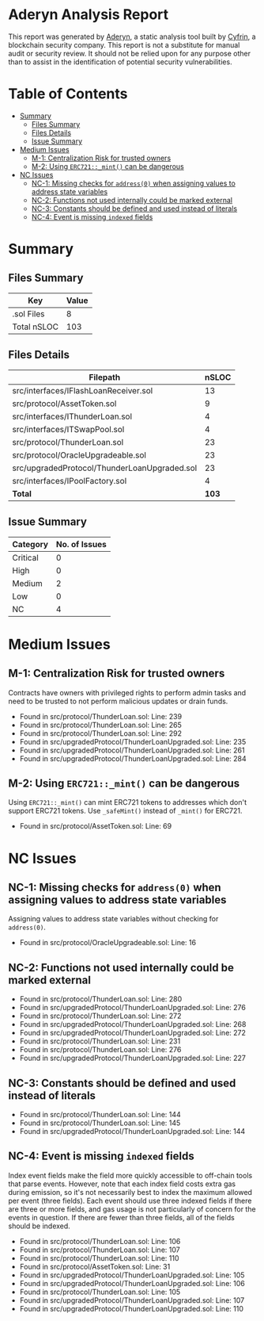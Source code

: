# Aderyn Analysis Report

This report was generated by [Aderyn](https://github.com/Cyfrin/aderyn), a static analysis tool built by [Cyfrin](https://cyfrin.io), a blockchain security company. This report is not a substitute for manual audit or security review. It should not be relied upon for any purpose other than to assist in the identification of potential security vulnerabilities.
# Table of Contents

- [Summary](#summary)
  - [Files Summary](#files-summary)
  - [Files Details](#files-details)
  - [Issue Summary](#issue-summary)
- [Medium Issues](#medium-issues)
  - [M-1: Centralization Risk for trusted owners](#M-1)
  - [M-2: Using `ERC721::_mint()` can be dangerous](#M-2)
- [NC Issues](#nc-issues)
  - [NC-1: Missing checks for `address(0)` when assigning values to address state variables](#NC-1)
  - [NC-2: Functions not used internally could be marked external](#NC-2)
  - [NC-3: Constants should be defined and used instead of literals](#NC-3)
  - [NC-4: Event is missing `indexed` fields](#NC-4)


# Summary

## Files Summary

| Key | Value |
| --- | --- |
| .sol Files | 8 |
| Total nSLOC | 103 |


## Files Details

| Filepath | nSLOC |
| --- | --- |
| src/interfaces/IFlashLoanReceiver.sol | 13 |
| src/protocol/AssetToken.sol | 9 |
| src/interfaces/IThunderLoan.sol | 4 |
| src/interfaces/ITSwapPool.sol | 4 |
| src/protocol/ThunderLoan.sol | 23 |
| src/protocol/OracleUpgradeable.sol | 23 |
| src/upgradedProtocol/ThunderLoanUpgraded.sol | 23 |
| src/interfaces/IPoolFactory.sol | 4 |
| **Total** | **103** |


## Issue Summary

| Category | No. of Issues |
| --- | --- |
| Critical | 0 |
| High | 0 |
| Medium | 2 |
| Low | 0 |
| NC | 4 |


# Medium Issues

<a name="M-1"></a>
## M-1: Centralization Risk for trusted owners

Contracts have owners with privileged rights to perform admin tasks and need to be trusted to not perform malicious updates or drain funds.

- Found in src/protocol/ThunderLoan.sol: Line: 239
- Found in src/protocol/ThunderLoan.sol: Line: 265
- Found in src/protocol/ThunderLoan.sol: Line: 292
- Found in src/upgradedProtocol/ThunderLoanUpgraded.sol: Line: 235
- Found in src/upgradedProtocol/ThunderLoanUpgraded.sol: Line: 261
- Found in src/upgradedProtocol/ThunderLoanUpgraded.sol: Line: 284


<a name="M-2"></a>
## M-2: Using `ERC721::_mint()` can be dangerous

Using `ERC721::_mint()` can mint ERC721 tokens to addresses which don't support ERC721 tokens. Use `_safeMint()` instead of `_mint()` for ERC721.

- Found in src/protocol/AssetToken.sol: Line: 69


# NC Issues

<a name="NC-1"></a>
## NC-1: Missing checks for `address(0)` when assigning values to address state variables

Assigning values to address state variables without checking for `address(0)`.

- Found in src/protocol/OracleUpgradeable.sol: Line: 16


<a name="NC-2"></a>
## NC-2: Functions not used internally could be marked external



- Found in src/protocol/ThunderLoan.sol: Line: 280
- Found in src/upgradedProtocol/ThunderLoanUpgraded.sol: Line: 276
- Found in src/protocol/ThunderLoan.sol: Line: 272
- Found in src/upgradedProtocol/ThunderLoanUpgraded.sol: Line: 268
- Found in src/upgradedProtocol/ThunderLoanUpgraded.sol: Line: 272
- Found in src/protocol/ThunderLoan.sol: Line: 231
- Found in src/protocol/ThunderLoan.sol: Line: 276
- Found in src/upgradedProtocol/ThunderLoanUpgraded.sol: Line: 227


<a name="NC-3"></a>
## NC-3: Constants should be defined and used instead of literals



- Found in src/protocol/ThunderLoan.sol: Line: 144
- Found in src/protocol/ThunderLoan.sol: Line: 145
- Found in src/upgradedProtocol/ThunderLoanUpgraded.sol: Line: 144


<a name="NC-4"></a>
## NC-4: Event is missing `indexed` fields

Index event fields make the field more quickly accessible to off-chain tools that parse events. However, note that each index field costs extra gas during emission, so it's not necessarily best to index the maximum allowed per event (three fields). Each event should use three indexed fields if there are three or more fields, and gas usage is not particularly of concern for the events in question. If there are fewer than three fields, all of the fields should be indexed.

- Found in src/protocol/ThunderLoan.sol: Line: 106
- Found in src/protocol/ThunderLoan.sol: Line: 107
- Found in src/protocol/ThunderLoan.sol: Line: 110
- Found in src/protocol/AssetToken.sol: Line: 31
- Found in src/upgradedProtocol/ThunderLoanUpgraded.sol: Line: 105
- Found in src/upgradedProtocol/ThunderLoanUpgraded.sol: Line: 106
- Found in src/protocol/ThunderLoan.sol: Line: 105
- Found in src/upgradedProtocol/ThunderLoanUpgraded.sol: Line: 107
- Found in src/upgradedProtocol/ThunderLoanUpgraded.sol: Line: 110

